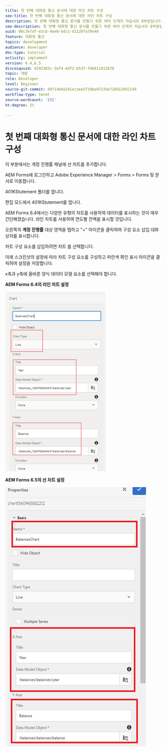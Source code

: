```yaml
---
title: 첫 번째 대화형 통신 문서에 대한 라인 차트 구성
seo-title: 첫 번째 대화형 통신 문서에 대한 라인 차트 구성
description: 첫 번째 대화형 통신 문서를 만들기 위한 여러 단계의 자습서의 8부분입니다. 이 부분에서는 계정 진행률 패널에 선 차트를 추가합니다.
seo-description: 첫 번째 대화형 통신 문서를 만들기 위한 여러 단계의 자습서의 8부분입니다. 이 부분에서는 계정 진행률 패널에 선 차트를 추가합니다.
uuid: 08c3e7af-e3cb-4ee0-bdc1-d112bfa70e40
feature: 대화형 통신
topics: development
audience: developer
doc-type: tutorial
activity: implement
version: 6.4,6.5
discoiquuid: 4292303c-3ef4-4df2-b537-fdb011412670
topic: 개발
role: Developer
level: Beginner
source-git-commit: d9714b9a291ec3ee5f3dba9723de72bb120d2149
workflow-type: tm+mt
source-wordcount: '231'
ht-degree: 2%

---
```



# 첫 번째 대화형 통신 문서에 대한 라인 차트 구성

이 부분에서는 계정 진행률 패널에 선 차트를 추가합니다.

AEM Forms에 로그인하고 Adobe Experience Manager > Forms > Forms 및 문서로 이동합니다.

401KStutement 폴더를 엽니다.

편집 모드에서 401KStutement를 엽니다.

AEM Forms 6.4에서는 다양한 유형의 차트를 사용하여 데이터를 표시하는 것이 매우 간단해졌습니다. 라인 차트를 사용하여 연도별 잔액을 표시할 것입니다.

오른쪽의 **계정 진행률** 대상 영역을 탭하고 &quot;+&quot; 아이콘을 클릭하여 구성 요소 삽입 대화 상자를 표시합니다.

차트 구성 요소를 삽입하려면 차트 를 선택합니다.

아래 스크린샷의 설정에 따라 차트 구성 요소를 구성하고 파란색 확인 표시 아이콘을 클릭하여 설정을 저장합니다.

x축과 y축에 올바른 양식 데이터 모델 요소를 선택해야 합니다.

**AEM Forms 6.4의 라인 차트 설정**

![linegart64](assets/linechart.png)

**AEM Forms 6.5의 선 차트 설정**

![linegart64](assets/linechart65.PNG)


